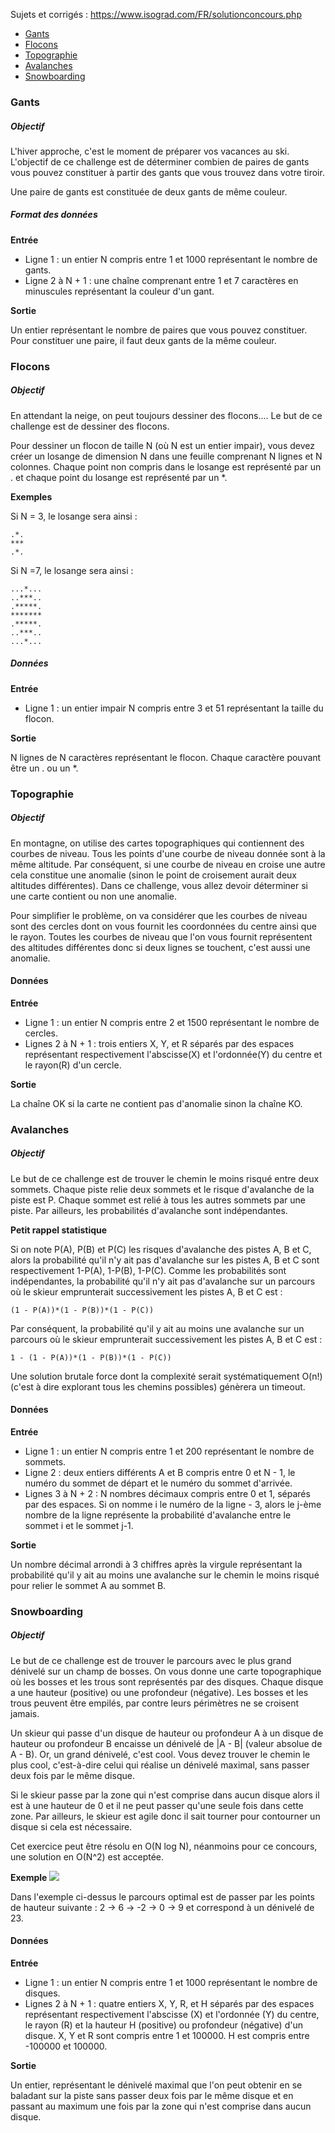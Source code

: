 Sujets et corrigés : https://www.isograd.com/FR/solutionconcours.php

- [Gants](#gants)
- [Flocons](#flocons)
- [Topographie](#topographie)
- [Avalanches](#avalanches)
- [Snowboarding](#snowboarding)


### Gants
##### Objectif
L'hiver approche, c'est le moment de préparer vos vacances au ski. L'objectif de ce challenge est de déterminer combien de paires de gants vous pouvez constituer à partir des gants que vous trouvez dans votre tiroir.

Une paire de gants est constituée de deux gants de même couleur.

##### Format des données

**Entrée**
- Ligne 1 : un entier N compris entre 1 et 1000 représentant le nombre de gants.
- Ligne 2 à N + 1 : une chaîne comprenant entre 1 et 7 caractères en minuscules représentant la couleur d'un gant.

**Sortie**

Un entier représentant le nombre de paires que vous pouvez constituer. Pour constituer une paire, il faut deux gants de la même couleur.


### Flocons
##### Objectif
En attendant la neige, on peut toujours dessiner des flocons.... Le but de ce challenge est de dessiner des flocons.

Pour dessiner un flocon de taille N (où N est un entier impair), vous devez créer un losange de dimension N dans une feuille comprenant N lignes et N colonnes. Chaque point non compris dans le losange est représenté par un . et chaque point du losange est représenté par un *.

**Exemples**

Si N = 3, le losange sera ainsi :

    .*.
    ***
    .*.

Si N =7, le losange sera ainsi :

    ...*...
    ..***..
    .*****.
    *******
    .*****.
    ..***..
    ...*...

##### Données
**Entrée**
- Ligne 1 : un entier impair N compris entre 3 et 51 représentant la taille du flocon.

**Sortie**

N lignes de N caractères représentant le flocon. Chaque caractère pouvant être un . ou un *.


### Topographie
##### Objectif
En montagne, on utilise des cartes topographiques qui contiennent des courbes de niveau. Tous les points d'une courbe de niveau donnée sont à la même altitude. Par conséquent, si une courbe de niveau en croise une autre cela constitue une anomalie (sinon le point de croisement aurait deux altitudes différentes). Dans ce challenge, vous allez devoir déterminer si une carte contient ou non une anomalie.

Pour simplifier le problème, on va considérer que les courbes de niveau sont des cercles dont on vous fournit les coordonnées du centre ainsi que le rayon. Toutes les courbes de niveau que l'on vous fournit représentent des altitudes différentes donc si deux lignes se touchent, c'est aussi une anomalie.

#### Données

**Entrée**
- Ligne 1 : un entier N compris entre 2 et 1500 représentant le nombre de cercles.
- Lignes 2 à N + 1 : trois entiers X, Y, et R séparés par des espaces représentant respectivement l'abscisse(X) et l'ordonnée(Y) du centre et le rayon(R) d'un cercle.

**Sortie**

La chaîne OK si la carte ne contient pas d'anomalie sinon la chaîne KO.


### Avalanches
##### Objectif
Le but de ce challenge est de trouver le chemin le moins risqué entre deux sommets. Chaque piste relie deux sommets et le risque d'avalanche de la piste est P. Chaque sommet est relié à tous les autres sommets par une piste. Par ailleurs, les probabilités d'avalanche sont indépendantes.

**Petit rappel statistique**

Si on note P(A), P(B) et P(C) les risques d'avalanche des pistes A, B et C, alors la probabilité qu'il n'y ait pas d'avalanche sur les pistes A, B et C sont respectivement 1-P(A), 1-P(B), 1-P(C). Comme les probabilités sont indépendantes, la probabilité qu'il n'y ait pas d'avalanche sur un parcours où le skieur emprunterait successivement les pistes A, B et C est :
```
(1 - P(A))*(1 - P(B))*(1 - P(C))
```

Par conséquent, la probabilité qu'il y ait au moins une avalanche sur un parcours où le skieur emprunterait successivement les pistes A, B et C est :
```
1 - (1 - P(A))*(1 - P(B))*(1 - P(C))
```


Une solution brutale force dont la complexité serait systématiquement O(n!) (c'est à dire explorant tous les chemins possibles) génèrera un timeout.

#### Données
**Entrée**
- Ligne 1 : un entier N compris entre 1 et 200 représentant le nombre de sommets.
- Ligne 2 : deux entiers différents A et B compris entre 0 et N - 1, le numéro du sommet de départ et le numéro du sommet d'arrivée.
- Lignes 3 à N + 2 : N nombres décimaux compris entre 0 et 1, séparés par des espaces. Si on nomme i le numéro de la ligne - 3, alors le j-ème nombre de la ligne représente la probabilité d'avalanche entre le sommet i et le sommet j-1.

**Sortie**

Un nombre décimal arrondi à 3 chiffres après la virgule représentant la probabilité qu'il y ait au moins une avalanche sur le chemin le moins risqué pour relier le sommet A au sommet B.


### Snowboarding
##### Objectif
Le but de ce challenge est de trouver le parcours avec le plus grand dénivelé sur un champ de bosses. On vous donne une carte topographique où les bosses et les trous sont représentés par des disques. Chaque disque a une hauteur (positive) ou une profondeur (négative). Les bosses et les trous peuvent être empilés, par contre leurs périmètres ne se croisent jamais.

Un skieur qui passe d'un disque de hauteur ou profondeur A à un disque de hauteur ou profondeur B encaisse un dénivelé de |A - B| (valeur absolue de A - B). Or, un grand dénivelé, c'est cool. Vous devez trouver le chemin le plus cool, c'est-à-dire celui qui réalise un dénivelé maximal, sans passer deux fois par le même disque.

Si le skieur passe par la zone qui n'est comprise dans aucun disque alors il est à une hauteur de 0 et il ne peut passer qu'une seule fois dans cette zone. Par ailleurs, le skieur est agile donc il sait tourner pour contourner un disque si cela est nécessaire.

Cet exercice peut être résolu en O(N log N), néanmoins pour ce concours, une solution en O(N^2) est acceptée.

**Exemple**
![](CTSTFR0084-1.png)

Dans l'exemple ci-dessus le parcours optimal est de passer par les points de hauteur suivante : 2 -> 6 -> -2 -> 0 -> 9 et correspond à un dénivelé de 23.

#### Données

**Entrée**
- Ligne 1 : un entier N compris entre 1 et 1000 représentant le nombre de disques.
- Lignes 2 à N + 1 : quatre entiers X, Y, R, et H séparés par des espaces représentant respectivement l'abscisse (X) et l'ordonnée (Y) du centre, le rayon (R) et la hauteur H (positive) ou profondeur (négative) d'un disque. X, Y et R sont compris entre 1 et 100000. H est compris entre -100000 et 100000.

**Sortie**

Un entier, représentant le dénivelé maximal que l'on peut obtenir en se baladant sur la piste sans passer deux fois par le même disque et en passant au maximum une fois par la zone qui n'est comprise dans aucun disque.
